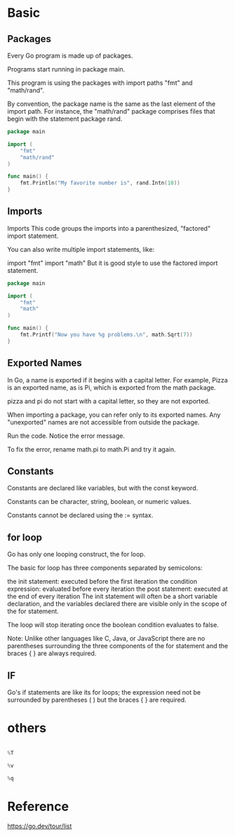 # Basic

## Packages


Every Go program is made up of packages.

Programs start running in package main.

This program is using the packages with import paths "fmt" and "math/rand".

By convention, the package name is the same as the last element of the import path. For instance, the "math/rand" package comprises files that begin with the statement package rand.


```go
package main

import (
	"fmt"
	"math/rand"
)

func main() {
	fmt.Println("My favorite number is", rand.Intn(10))
}


```

## Imports


Imports
This code groups the imports into a parenthesized, "factored" import statement.

You can also write multiple import statements, like:

import "fmt"
import "math"
But it is good style to use the factored import statement.


```go
package main

import (
	"fmt"
	"math"
)

func main() {
	fmt.Printf("Now you have %g problems.\n", math.Sqrt(7))
}

```


## Exported Names


In Go, a name is exported if it begins with a capital letter. For example, Pizza is an exported name, as is Pi, which is exported from the math package.

pizza and pi do not start with a capital letter, so they are not exported.

When importing a package, you can refer only to its exported names. Any "unexported" names are not accessible from outside the package.

Run the code. Notice the error message.

To fix the error, rename math.pi to math.Pi and try it again.



## Constants

Constants are declared like variables, but with the const keyword.

Constants can be character, string, boolean, or numeric values.

Constants cannot be declared using the := syntax.



## for loop

Go has only one looping construct, the for loop.

The basic for loop has three components separated by semicolons:

the init statement: executed before the first iteration
the condition expression: evaluated before every iteration
the post statement: executed at the end of every iteration
The init statement will often be a short variable declaration, and the variables declared there are visible only in the scope of the for statement.

The loop will stop iterating once the boolean condition evaluates to false.

Note: Unlike other languages like C, Java, or JavaScript there are no parentheses surrounding the three components of the for statement and the braces { } are always required.


## IF

Go's if statements are like its for loops; the expression need not be surrounded by parentheses ( ) but the braces { } are required.



# others

```go

%T

%v

%q

```














# Reference


https://go.dev/tour/list





















